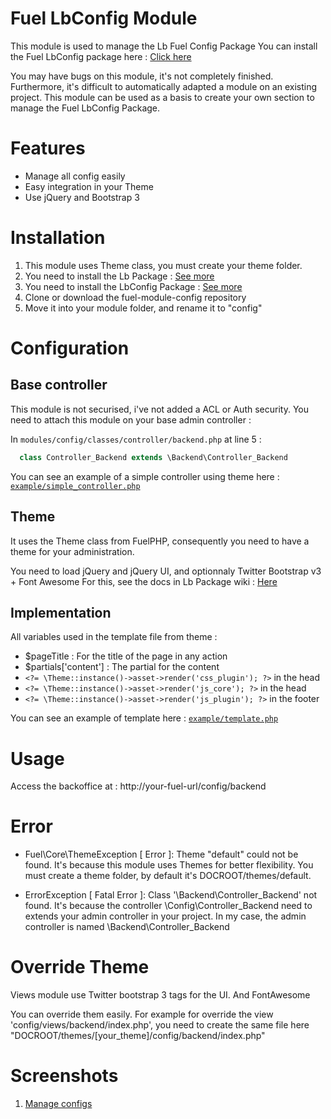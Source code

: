 # Fuel LbConfig Module

This module is used to manage the Lb Fuel Config Package
You can install the Fuel LbConfig package here : [Click here](https://github.com/jhuriez/fuel-lbConfig-package)

You may have bugs on this module, it's not completely finished. Furthermore, it's difficult to automatically adapted a module on an existing project.
This module can  be used as a basis to create your own section to manage the Fuel LbConfig Package.

# Features

* Manage all config easily
* Easy integration in your Theme
* Use jQuery and Bootstrap 3

# Installation

1. This module uses Theme class, you must create your theme folder.
2. You need to install the Lb Package : [See more](http://github.com/jhuriez/fuel-lb-package)
2. You need to install the LbConfig Package : [See more](http://github.com/jhuriez/fuel-lbConfig-package)
3. Clone or download the fuel-module-config repository
4. Move it into your module folder, and rename it to "config"

# Configuration

## Base controller

This module is not securised, i've not added a ACL or Auth security. You need to attach this module on your base admin controller :

In `modules/config/classes/controller/backend.php` at line 5 :

```php
  class Controller_Backend extends \Backend\Controller_Backend
```

You can see an example of a simple controller using theme here : [`example/simple_controller.php`](http://github.com/jhuriez/fuel-lb-package/blob/master/example/simple_controller.php)

## Theme

It uses the Theme class from FuelPHP, consequently you need to have a theme for your administration.

You need to load jQuery and jQuery UI, and optionnaly Twitter Bootstrap v3 + Font Awesome
For this, see the docs in Lb Package wiki : [Here](http://github.com/jhuriez/fuel-lb-package/blob/master/wiki/theme.md)

## Implementation

All variables used in the template file from theme :

* $pageTitle : For the title of the page in any action
* $partials['content'] : The partial for the content
* `<?= \Theme::instance()->asset->render('css_plugin'); ?>` in the head
* `<?= \Theme::instance()->asset->render('js_core'); ?>` in the head
* `<?= \Theme::instance()->asset->render('js_plugin'); ?>` in the footer

You can see an example of template here : [`example/template.php`](http://github.com/jhuriez/fuel-lb-package/blob/master/example/template.php)


# Usage

Access the backoffice at : http://your-fuel-url/config/backend

# Error

- Fuel\Core\ThemeException [ Error ]: Theme "default" could not be found.
It's because this module uses Themes for better flexibility. You must create a theme folder, by default it's DOCROOT/themes/default.

- ErrorException [ Fatal Error ]: Class '\Backend\Controller_Backend' not found.
It's because the controller \Config\Controller_Backend need to extends your admin controller in your project. In my case, the admin controller is named \Backend\Controller_Backend

# Override Theme

Views module use Twitter bootstrap 3 tags for the UI. And FontAwesome

You can override them easily. For example for override the view 'config/views/backend/index.php', you need to create the same file here "DOCROOT/themes/[your_theme]/config/backend/index.php"

# Screenshots

1. [Manage configs](http://i.imgur.com/OTO1J9q.png)
